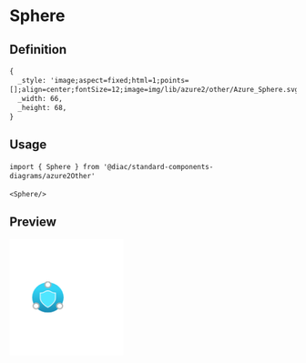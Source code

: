 # Sphere

## Definition

```
{
  _style: 'image;aspect=fixed;html=1;points=[];align=center;fontSize=12;image=img/lib/azure2/other/Azure_Sphere.svg;strokeColor=none;',
  _width: 66,
  _height: 68,
}
```

## Usage

```
import { Sphere } from '@diac/standard-components-diagrams/azure2Other'

<Sphere/>
```

## Preview

<img src="./sphere.png" width="200"/>
